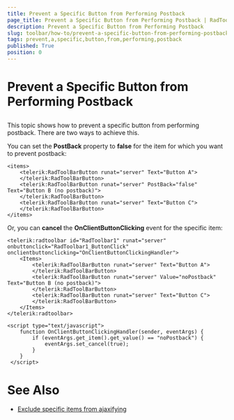 ```yaml
---
title: Prevent a Specific Button from Performing Postback
page_title: Prevent a Specific Button from Performing Postback | RadToolBar for ASP.NET AJAX Documentation
description: Prevent a Specific Button from Performing Postback
slug: toolbar/how-to/prevent-a-specific-button-from-performing-postback
tags: prevent,a,specific,button,from,performing,postback
published: True
position: 0
---
```


# Prevent a Specific Button from Performing Postback

## 

This topic shows how to prevent a specific button from performing postback. There are two ways to achieve this.

You can set the **PostBack** property to **false** for the item for which you want to prevent postback:

````ASPNET
<items>        
    <telerik:RadToolBarButton runat="server" Text="Button A">        
    </telerik:RadToolBarButton>        
    <telerik:RadToolBarButton runat="server" PostBack="false" Text="Button B (no postback)">        
    </telerik:RadToolBarButton>        
    <telerik:RadToolBarButton runat="server" Text="Button C">        
    </telerik:RadToolBarButton>    
</items>
````

Or, you can **cancel** the **OnClientButtonClicking** event for the specific item:

````ASPNET
<telerik:radtoolbar id="RadToolbar1" runat="server" onbuttonclick="RadToolbar1_ButtonClick" onclientbuttonclicking="OnClientButtonClickingHandler">       
    <Items>            
        <telerik:RadToolBarButton runat="server" Text="Button A">            
        </telerik:RadToolBarButton>            
        <telerik:RadToolBarButton runat="server" Value="noPostback" Text="Button B (no postback)">            
        </telerik:RadToolBarButton>            
        <telerik:RadToolBarButton runat="server" Text="Button C">            
        </telerik:RadToolBarButton>        
    </Items>    
</telerik:radtoolbar>

<script type="text/javascript">
    function OnClientButtonClickingHandler(sender, eventArgs) {
        if (eventArgs.get_item().get_value() == "noPostback") {
            eventArgs.set_cancel(true);
        }
    }    
 </script>	
````

# See Also

 * [Exclude specific items from ajaxifying](https://www.telerik.com/support/kb/article/b454K-hhk-b454T-cdb-b454c-cdb.aspx)
